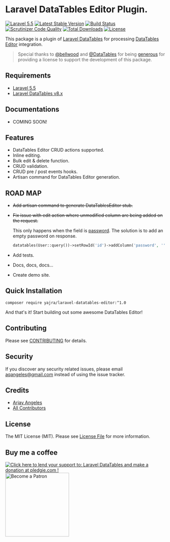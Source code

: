 # Laravel DataTables Editor Plugin.

[![Laravel 5.5](https://img.shields.io/badge/Laravel-5.5-orange.svg)](http://laravel.com)
[![Latest Stable Version](https://img.shields.io/packagist/v/yajra/laravel-datatables-editor.svg)](https://packagist.org/packages/yajra/laravel-datatables-editor)
[![Build Status](https://travis-ci.org/yajra/laravel-datatables-editor.svg?branch=master)](https://travis-ci.org/yajra/laravel-datatables-editor)
[![Scrutinizer Code Quality](https://scrutinizer-ci.com/g/yajra/laravel-datatables-editor/badges/quality-score.png?b=master)](https://scrutinizer-ci.com/g/yajra/laravel-datatables-editor/?branch=master)
[![Total Downloads](https://img.shields.io/packagist/dt/yajra/laravel-datatables-editor.svg)](https://packagist.org/packages/yajra/laravel-datatables-editor)
[![License](https://img.shields.io/github/license/mashape/apistatus.svg)](https://packagist.org/packages/yajra/laravel-datatables-editor)

This package is a plugin of [Laravel DataTables](https://github.com/yajra/laravel-datatables) for processing [DataTables Editor](https://editor.datatables.net/) integration.

> Special thanks to [@bellwood](https://github.com/bellwood) and [@DataTables](https://github.com/datatables) for being [generous](https://github.com/yajra/laravel-datatables/issues/1548) for providing a license to support the development of this package.

## Requirements

- [Laravel 5.5](https://github.com/laravel/framework)
- [Laravel DataTables v8.x](https://github.com/yajra/laravel-datatables)

## Documentations

- COMING SOON!

## Features

- DataTables Editor CRUD actions supported.
- Inline editing.
- Bulk edit & delete function.
- CRUD validation.
- CRUD pre / post events hooks.
- Artisan command for DataTables Editor generation.

## ROAD MAP
- ~~Add artisan command to generate DataTablesEditor stub.~~
- ~~Fix issue with edit action where unmodified column are being added on the request.~~
 
    This only happens when the field is [password](http://luik.datatables.net/forums/discussion/34151/how-do-i-prevent-password-field-from-changing-every-time-a-row-is-edited).
    The solution is to add an empty password on response.
     
    ```php
    datatables(User::query())->setRowId('id')->addColumn('password', '')->toJson()
    ```

- Add tests.
- Docs, docs, docs...
- Create demo site.

## Quick Installation

`composer require yajra/laravel-datatables-editor:^1.0`

And that's it! Start building out some awesome DataTables Editor!

## Contributing

Please see [CONTRIBUTING](https://github.com/yajra/laravel-datatables-editor/blob/master/.github/CONTRIBUTING.md) for details.

## Security

If you discover any security related issues, please email [aqangeles@gmail.com](mailto:aqangeles@gmail.com) instead of using the issue tracker.

## Credits

- [Arjay Angeles](https://github.com/yajra)
- [All Contributors](https://github.com/yajra/laravel-datatables-editor/graphs/contributors)

## License

The MIT License (MIT). Please see [License File](https://github.com/yajra/laravel-datatables-editor/blob/master/LICENSE.md) for more information.

## Buy me a coffee

<a href='https://pledgie.com/campaigns/29515'><img alt='Click here to lend your support to: Laravel DataTables and make a donation at pledgie.com !' src='https://pledgie.com/campaigns/29515.png?skin_name=chrome' border='0' ></a>
<a href='https://www.patreon.com/bePatron?u=4521203'><img alt='Become a Patron' src='https://s3.amazonaws.com/patreon_public_assets/toolbox/patreon.png' border='0' width='200px' ></a>
